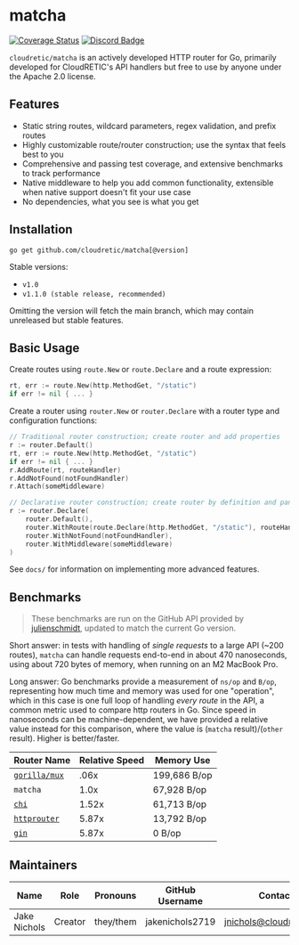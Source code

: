 # matcha

[![Coverage Status](https://coveralls.io/repos/github/cloudretic/matcha/badge.svg)](https://coveralls.io/github/cloudretic/router)
[![Discord Badge](https://img.shields.io/badge/Join%20us%20on-Discord-blue)](https://discord.gg/gCdJ6NPm)

`cloudretic/matcha` is an actively developed HTTP router for Go, primarily developed for CloudRETIC's API handlers but free to use by anyone under the Apache 2.0 license.

## Features

- Static string routes, wildcard parameters, regex validation, and prefix routes
- Highly customizable route/router construction; use the syntax that feels best to you
- Comprehensive and passing test coverage, and extensive benchmarks to track performance
- Native middleware to help you add common functionality, extensible when native support doesn't fit your use case
- No dependencies, what you see is what you get

## Installation

`go get github.com/cloudretic/matcha[@version]`

Stable versions:

- `v1.0`
- `v1.1.0 (stable release, recommended)`

Omitting the version will fetch the main branch, which may contain unreleased but stable features.

## Basic Usage

Create routes using `route.New` or `route.Declare` and a route expression:

```go
rt, err := route.New(http.MethodGet, "/static")
if err != nil { ... }
```

Create a router using `router.New` or `router.Declare` with a router type and configuration functions:

```go
// Traditional router construction; create router and add properties
r := router.Default()
rt, err := route.New(http.MethodGet, "/static")
if err != nil { ... }
r.AddRoute(rt, routeHandler)
r.AddNotFound(notFoundHandler)
r.Attach(someMiddleware)
```

```go
// Declarative router construction; create router by definition and panic on failure
r := router.Declare(
    router.Default(),
    router.WithRoute(route.Declare(http.MethodGet, "/static"), routeHandler),
    router.WithNotFound(notFoundHandler),
    router.WithMiddleware(someMiddleware)
)
```

See `docs/` for information on implementing more advanced features.

## Benchmarks

> These benchmarks are run on the GitHub API provided by [julienschmidt](https://github.com/julienschmidt/go-http-routing-benchmark), updated to match the current Go version.

Short answer: in tests with handling of *single requests* to a large API (~200 routes), `matcha` can handle requests end-to-end in about 470 nanoseconds, using about 720 bytes of memory, when running on an M2 MacBook Pro.

Long answer: Go benchmarks provide a measurement of `ns/op` and `B/op`, representing how much time and memory was used for one "operation", which in this case is one full loop of handling *every route* in the API, a common metric used to compare http routers in Go. Since speed in nanoseconds can be machine-dependent, we have provided a relative value instead for this comparison, where the value is (`matcha` result)/(`other` result). Higher is better/faster.

Router Name | Relative Speed | Memory Use
--- | --- | ---
[`gorilla/mux`](https://github.com/gorilla/mux) | .06x | 199,686 B/op
`matcha` | 1.0x | 67,928 B/op
[`chi`](https://github.com/go-chi/chi) | 1.52x | 61,713 B/op
[`httprouter`](https://github.com/julienschmidt/httprouter) | 5.87x | 13,792 B/op
[`gin`](https://github.com/gin-gonic/gin) | 5.87x | 0 B/op

## Maintainers

Name | Role | Pronouns | GitHub Username | Contact
---|---|---|---|---
Jake Nichols | Creator | they/them | jakenichols2719 | jnichols@cloudretic.com
